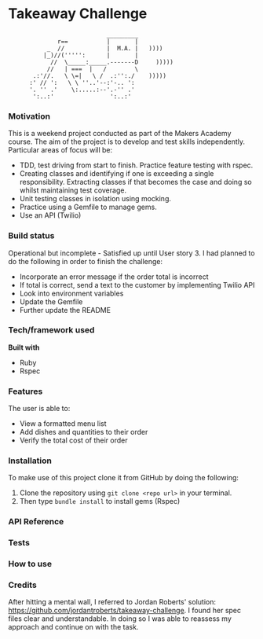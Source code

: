 Takeaway Challenge
==================
```
                            _________
              r==           |       |
           _  //            |  M.A. |   ))))
          |_)//(''''':      |       |
            //  \_____:_____.-------D     )))))
           //   | ===  |   /        \
       .:'//.   \ \=|   \ /  .:'':./    )))))
      :' // ':   \ \ ''..'--:'-.. ':
      '. '' .'    \:.....:--'.-'' .'
       ':..:'                ':..:'

 ```
### Motivation

This is a weekend project conducted as part of the Makers Academy course. The aim of the project is to develop and test skills independently. Particular areas of focus will be:

- TDD, test driving from start to finish. Practice feature testing with rspec.
- Creating classes and identifying if one is exceeding a single responsibility. Extracting classes if that becomes the case and doing so whilst maintaining test coverage.
- Unit testing classes in isolation using mocking.
- Practice using a Gemfile to manage gems.
- Use an API (Twilio)

### Build status

Operational but incomplete - Satisfied up until User story 3.
I had planned to do the following in order to finish the challenge:

- Incorporate an error message if the order total is incorrect
- If total is correct, send a text to the customer by implementing Twilio API
- Look into environment variables
- Update the Gemfile
- Further update the README

### Tech/framework used

__Built with__

* Ruby
* Rspec

### Features

The user is able to:

* View a formatted menu list
* Add dishes and quantities to their order
* Verify the total cost of their order

### Installation

To make use of this project clone it from GitHub by doing the following:

1. Clone the repository using `git clone <repo url>` in your terminal.
2. Then type `bundle install` to install gems (Rspec)

### API Reference

### Tests

### How to use

### Credits

After hitting a mental wall, I referred to Jordan Roberts' solution: https://github.com/jordantroberts/takeaway-challenge. I found her spec files clear and understandable. In doing so I was able to reassess my approach and continue on with the task.
